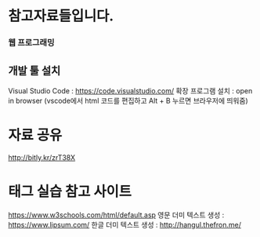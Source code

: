 # 참고자료들입니다.
### 웹 프로그래밍

## 개발 툴 설치

Visual Studio Code : https://code.visualstudio.com/
확장 프로그램 설치 : open in browser
(vscode에서 html 코드를 편집하고 Alt + B 누르면 브라우저에 띄워줌)

# 자료 공유
http://bitly.kr/zrT38X


# 태그 실습 참고 사이트
https://www.w3schools.com/html/default.asp
영문 더미 텍스트 생성 : https://www.lipsum.com/
한글 더미 텍스트 생성 : http://hangul.thefron.me/


